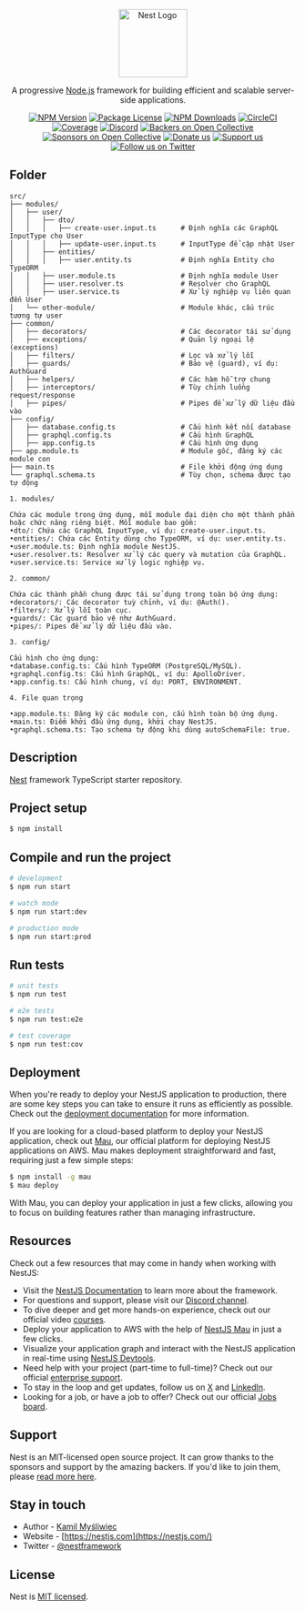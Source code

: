 <p align="center">
  <a href="http://nestjs.com/" target="blank"><img src="https://nestjs.com/img/logo-small.svg" width="120" alt="Nest Logo" /></a>
</p>

[circleci-image]: https://img.shields.io/circleci/build/github/nestjs/nest/master?token=abc123def456
[circleci-url]: https://circleci.com/gh/nestjs/nest

  <p align="center">A progressive <a href="http://nodejs.org" target="_blank">Node.js</a> framework for building efficient and scalable server-side applications.</p>
    <p align="center">
<a href="https://www.npmjs.com/~nestjscore" target="_blank"><img src="https://img.shields.io/npm/v/@nestjs/core.svg" alt="NPM Version" /></a>
<a href="https://www.npmjs.com/~nestjscore" target="_blank"><img src="https://img.shields.io/npm/l/@nestjs/core.svg" alt="Package License" /></a>
<a href="https://www.npmjs.com/~nestjscore" target="_blank"><img src="https://img.shields.io/npm/dm/@nestjs/common.svg" alt="NPM Downloads" /></a>
<a href="https://circleci.com/gh/nestjs/nest" target="_blank"><img src="https://img.shields.io/circleci/build/github/nestjs/nest/master" alt="CircleCI" /></a>
<a href="https://coveralls.io/github/nestjs/nest?branch=master" target="_blank"><img src="https://coveralls.io/repos/github/nestjs/nest/badge.svg?branch=master#9" alt="Coverage" /></a>
<a href="https://discord.gg/G7Qnnhy" target="_blank"><img src="https://img.shields.io/badge/discord-online-brightgreen.svg" alt="Discord"/></a>
<a href="https://opencollective.com/nest#backer" target="_blank"><img src="https://opencollective.com/nest/backers/badge.svg" alt="Backers on Open Collective" /></a>
<a href="https://opencollective.com/nest#sponsor" target="_blank"><img src="https://opencollective.com/nest/sponsors/badge.svg" alt="Sponsors on Open Collective" /></a>
  <a href="https://paypal.me/kamilmysliwiec" target="_blank"><img src="https://img.shields.io/badge/Donate-PayPal-ff3f59.svg" alt="Donate us"/></a>
    <a href="https://opencollective.com/nest#sponsor"  target="_blank"><img src="https://img.shields.io/badge/Support%20us-Open%20Collective-41B883.svg" alt="Support us"></a>
  <a href="https://twitter.com/nestframework" target="_blank"><img src="https://img.shields.io/twitter/follow/nestframework.svg?style=social&label=Follow" alt="Follow us on Twitter"></a>
</p>
  <!--[![Backers on Open Collective](https://opencollective.com/nest/backers/badge.svg)](https://opencollective.com/nest#backer)
  [![Sponsors on Open Collective](https://opencollective.com/nest/sponsors/badge.svg)](https://opencollective.com/nest#sponsor)-->

## Folder

```
src/
├── modules/
│   ├── user/
│   │   ├── dto/
│   │   │   ├── create-user.input.ts      # Định nghĩa các GraphQL InputType cho User
│   │   │   ├── update-user.input.ts      # InputType để cập nhật User
│   │   ├── entities/
│   │   │   ├── user.entity.ts            # Định nghĩa Entity cho TypeORM
│   │   ├── user.module.ts                # Định nghĩa module User
│   │   ├── user.resolver.ts              # Resolver cho GraphQL
│   │   ├── user.service.ts               # Xử lý nghiệp vụ liên quan đến User
│   └── other-module/                     # Module khác, cấu trúc tương tự user
├── common/
│   ├── decorators/                       # Các decorator tái sử dụng
│   ├── exceptions/                       # Quản lý ngoại lệ (exceptions)
│   ├── filters/                          # Lọc và xử lý lỗi
│   ├── guards/                           # Bảo vệ (guard), ví dụ: AuthGuard
│   ├── helpers/                          # Các hàm hỗ trợ chung
│   ├── interceptors/                     # Tùy chỉnh luồng request/response
│   ├── pipes/                            # Pipes để xử lý dữ liệu đầu vào
├── config/
│   ├── database.config.ts                # Cấu hình kết nối database
│   ├── graphql.config.ts                 # Cấu hình GraphQL
│   ├── app.config.ts                     # Cấu hình ứng dụng
├── app.module.ts                         # Module gốc, đăng ký các module con
├── main.ts                               # File khởi động ứng dụng
└── graphql.schema.ts                     # Tùy chọn, schema được tạo tự động

1. modules/

Chứa các module trong ứng dụng, mỗi module đại diện cho một thành phần hoặc chức năng riêng biệt. Mỗi module bao gồm:
•dto/: Chứa các GraphQL InputType, ví dụ: create-user.input.ts.
•entities/: Chứa các Entity dùng cho TypeORM, ví dụ: user.entity.ts.
•user.module.ts: Định nghĩa module NestJS.
•user.resolver.ts: Resolver xử lý các query và mutation của GraphQL.
•user.service.ts: Service xử lý logic nghiệp vụ.

2. common/

Chứa các thành phần chung được tái sử dụng trong toàn bộ ứng dụng:
•decorators/: Các decorator tuỳ chỉnh, ví dụ: @Auth().
•filters/: Xử lý lỗi toàn cục.
•guards/: Các guard bảo vệ như AuthGuard.
•pipes/: Pipes để xử lý dữ liệu đầu vào.

3. config/

Cấu hình cho ứng dụng:
•database.config.ts: Cấu hình TypeORM (PostgreSQL/MySQL).
•graphql.config.ts: Cấu hình GraphQL, ví dụ: ApolloDriver.
•app.config.ts: Cấu hình chung, ví dụ: PORT, ENVIRONMENT.

4. File quan trọng

•app.module.ts: Đăng ký các module con, cấu hình toàn bộ ứng dụng.
•main.ts: Điểm khởi đầu ứng dụng, khởi chạy NestJS.
•graphql.schema.ts: Tạo schema tự động khi dùng autoSchemaFile: true.
```

## Description

[Nest](https://github.com/nestjs/nest) framework TypeScript starter repository.

## Project setup

```bash
$ npm install
```

## Compile and run the project

```bash
# development
$ npm run start

# watch mode
$ npm run start:dev

# production mode
$ npm run start:prod
```

## Run tests

```bash
# unit tests
$ npm run test

# e2e tests
$ npm run test:e2e

# test coverage
$ npm run test:cov
```

## Deployment

When you're ready to deploy your NestJS application to production, there are some key steps you can take to ensure it runs as efficiently as possible. Check out the [deployment documentation](https://docs.nestjs.com/deployment) for more information.

If you are looking for a cloud-based platform to deploy your NestJS application, check out [Mau](https://mau.nestjs.com), our official platform for deploying NestJS applications on AWS. Mau makes deployment straightforward and fast, requiring just a few simple steps:

```bash
$ npm install -g mau
$ mau deploy
```

With Mau, you can deploy your application in just a few clicks, allowing you to focus on building features rather than managing infrastructure.

## Resources

Check out a few resources that may come in handy when working with NestJS:

- Visit the [NestJS Documentation](https://docs.nestjs.com) to learn more about the framework.
- For questions and support, please visit our [Discord channel](https://discord.gg/G7Qnnhy).
- To dive deeper and get more hands-on experience, check out our official video [courses](https://courses.nestjs.com/).
- Deploy your application to AWS with the help of [NestJS Mau](https://mau.nestjs.com) in just a few clicks.
- Visualize your application graph and interact with the NestJS application in real-time using [NestJS Devtools](https://devtools.nestjs.com).
- Need help with your project (part-time to full-time)? Check out our official [enterprise support](https://enterprise.nestjs.com).
- To stay in the loop and get updates, follow us on [X](https://x.com/nestframework) and [LinkedIn](https://linkedin.com/company/nestjs).
- Looking for a job, or have a job to offer? Check out our official [Jobs board](https://jobs.nestjs.com).

## Support

Nest is an MIT-licensed open source project. It can grow thanks to the sponsors and support by the amazing backers. If you'd like to join them, please [read more here](https://docs.nestjs.com/support).

## Stay in touch

- Author - [Kamil Myśliwiec](https://twitter.com/kammysliwiec)
- Website - [https://nestjs.com](https://nestjs.com/)
- Twitter - [@nestframework](https://twitter.com/nestframework)

## License

Nest is [MIT licensed](https://github.com/nestjs/nest/blob/master/LICENSE).
